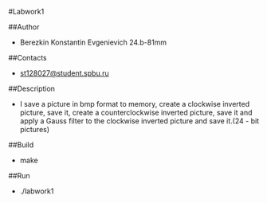 #Labwork1

##Author
- Berezkin Konstantin Evgenievich 24.b-81mm

##Contacts
- st128027@student.spbu.ru

##Description
- I save a picture in bmp format to memory, create a clockwise inverted picture, save it, create a counterclockwise inverted picture, save it and apply a Gauss filter to the clockwise inverted picture and save it.(24 - bit pictures)

##Build
- make

##Run
- ./labwork1
